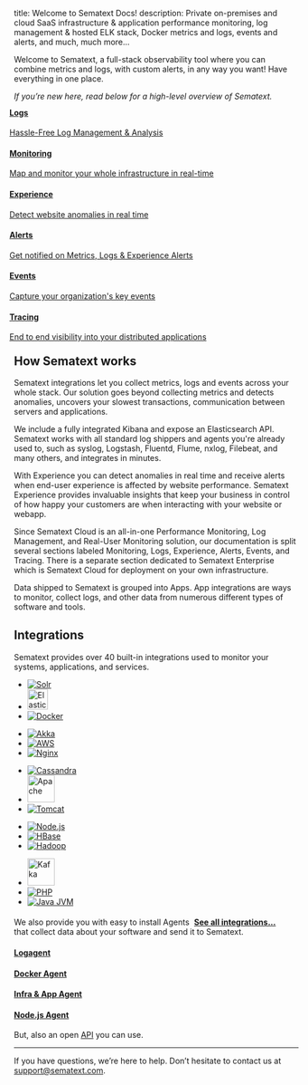 title: Welcome to Sematext Docs!
description: Private on-premises and cloud SaaS infrastructure & application performance monitoring, log management & hosted ELK stack, Docker metrics and logs, events and alerts, and much, much more...

Welcome to Sematext, a full-stack observability tool where you can combine metrics and logs, with custom alerts, in any way you want! Have everything in one place.

_If you’re new here, read below for a high-level overview of Sematext._

<div class="mdl-grid" style="padding:0;margin:-8px;">
	<div class="mdl-cell mdl-cell--4-col">
		<a href="/docs/logs/">
			<div class="demo-card-event mdl-card mdl-shadow--2dp logs-card">
				<div class="mdl-card__title mdl-card--expand custom-mdl-card">
					<h4>
						Logs
					</h4>
					<p>Hassle-Free Log Management & Analysis</p>
				</div>
			</div>
		</a>
	</div>
	<div class="mdl-cell mdl-cell--4-col">
		<a href="/docs/monitoring/">
			<div class="demo-card-event mdl-card mdl-shadow--2dp monitoring-card">
				<div class="mdl-card__title mdl-card--expand custom-mdl-card">
					<h4>
						Monitoring
					</h4>
					<p>Map and monitor your whole infrastructure in real-time</p>
				</div>
			</div>
		</a>
	</div>
	<div class="mdl-cell mdl-cell--4-col">
		<a href="/docs/experience/">
			<div class="demo-card-event mdl-card mdl-shadow--2dp experience-card">
				<div class="mdl-card__title mdl-card--expand custom-mdl-card">
					<h4>
						Experience
					</h4>
					<p>Detect website anomalies in real time</p>
				</div>
			</div>
		</a>
	</div>
	<div class="mdl-cell mdl-cell--4-col">
		<a href="/docs/alerts/">
			<div class="demo-card-event mdl-card mdl-shadow--2dp alerts-card">
				<div class="mdl-card__title mdl-card--expand custom-mdl-card">
					<h4>
						Alerts
					</h4>
					<p>Get notified on Metrics, Logs & Experience Alerts</p>
				</div>
			</div>
		</a>
	</div>
	<div class="mdl-cell mdl-cell--4-col">
		<a href="/docs/events/">
			<div class="demo-card-event mdl-card mdl-shadow--2dp events-card">
				<div class="mdl-card__title mdl-card--expand custom-mdl-card">
					<h4>
						Events
					</h4>
					<p>Capture your organization's key events</p>
				</div>
			</div>
		</a>
	</div>
	<div class="mdl-cell mdl-cell--4-col">
		<a href="/docs/tracing/">
			<div class="demo-card-event mdl-card mdl-shadow--2dp tracing-card">
				<div class="mdl-card__title mdl-card--expand custom-mdl-card">
					<h4>
						Tracing
					</h4>
					<p>End to end visibility into your distributed applications</p>
				</div>
			</div>
		</a>
	</div>
</div>


## How Sematext works
Sematext integrations let you collect metrics, logs and events across your whole stack. Our solution goes beyond collecting metrics and detects anomalies, uncovers your slowest transactions, communication between servers and applications.

We include a fully integrated Kibana and expose an Elasticsearch API. Sematext works with all standard log shippers and agents you're already used to, such as syslog, Logstash, Fluentd, Flume, nxlog, Filebeat, and many others, and integrates in minutes.

With Experience you can detect anomalies in real time and receive alerts when end-user experience is affected by website performance. Sematext Experience provides invaluable insights that keep your business in control of how happy your customers are when interacting with your website or webapp. 

Since Sematext Cloud is an all-in-one Performance Monitoring, Log Management, and Real-User Monitoring solution, our documentation is split several sections labeled Monitoring, Logs, Experience, Alerts, Events, and Tracing. There is a separate section dedicated to Sematext Enterprise which is Sematext Cloud for deployment on your own infrastructure.

Data shipped to Sematext is grouped into Apps. App integrations are ways to monitor, collect logs, and other data from numerous different types of software and tools.


## Integrations
Sematext provides over 40 built-in integrations used to monitor your systems, applications, and services.

<div class="mdl-cell--12-col">
	<div class="demo-card-event mdl-card mdl-shadow--2dp">
		<div class="mdl-card__title mdl-card--expand">
			<ul class="demo-list-icon mdl-list integrations-card-list">
				<li class="mdl-list__item">
					<span class="mdl-list__item-primary-content">
						<a href="/docs/integration/solr/">
							<img src="/docs/images/integrations/solr.svg" alt="Solr" title="Apache Solr">
						</a>
					</span>
				</li>
				<li class="mdl-list__item">
					<span class="mdl-list__item-primary-content">
						<a href="/docs/integration/elasticsearch/">
							<img src="/docs/images/integrations/elasticsearch.svg" style="width:36px; height:36px;" alt="Elasticsearch" title="Elasticsearch">
						</a>
					</span>
				</li>
				<li class="mdl-list__item">
					<span class="mdl-list__item-primary-content">
						<a href="/docs/integration/docker/">
							<img src="/docs/images/integrations/docker.svg" alt="Docker" title="Docker">
						</a>
					</span>
				</li>
			</ul>
			<ul class="demo-list-icon mdl-list integrations-card-list">
				<li class="mdl-list__item">
					<span class="mdl-list__item-primary-content">
						<a href="/docs/integration/akka/">
							<img src="/docs/images/integrations/akka.svg" alt="Akka" title="Akka">
						</a>
					</span>
				</li>
				<li class="mdl-list__item">
					<span class="mdl-list__item-primary-content">
						<a href="/docs/integration/aws/">
							<img src="/docs/images/integrations/aws.svg" alt="AWS" style="min-width: 72px;" title="AWS - Amazon Web Services">
						</a>
					</span>
				</li>
				<li class="mdl-list__item">
					<span class="mdl-list__item-primary-content">
						<a href="/docs/integration/nginx/">
							<img src="/docs/images/integrations/nginx.svg" alt="Nginx" title="Nginx">
						</a>
					</span>
				</li>
			</ul>
			<ul class="demo-list-icon mdl-list integrations-card-list">
				<li class="mdl-list__item">
					<span class="mdl-list__item-primary-content">
						<a href="/docs/integration/cassandra/">
							<img src="/docs/images/integrations/cassandra.svg" alt="Cassandra" title="Cassandra">
						</a>
					</span>
				</li>
				<li class="mdl-list__item">
					<span class="mdl-list__item-primary-content">
						<a href="/docs/integration/apache/">
							<img src="/docs/images/integrations/apache.svg" alt="Apache" title="Apache" style="height: 48px;">
						</a>
					</span>
				</li>
				<li class="mdl-list__item">
					<span class="mdl-list__item-primary-content">
						<a href="/docs/integration/tomcat/">
							<img src="/docs/images/integrations/tomcat.svg" alt="Tomcat" title="Tomcat">
						</a>
					</span>
				</li>
			</ul>
			<ul class="demo-list-icon mdl-list integrations-card-list">
				<li class="mdl-list__item">
					<span class="mdl-list__item-primary-content">
						<a href="/docs/integration/node.js/">
							<img src="/docs/images/integrations/nodejs-icon.svg" alt="Node.js" title="Node.js">
						</a>
					</span>
				</li>
				<li class="mdl-list__item">
					<span class="mdl-list__item-primary-content">
						<a href="/docs/integration/hbase/">
							<img src="/docs/images/integrations/hbase.svg" alt="HBase" title="Hbase">
						</a>
					</span>
				</li>
				<li class="mdl-list__item">
					<span class="mdl-list__item-primary-content">
						<a href="/docs/integration/hadoop/">
							<img src="/docs/images/integrations/hadoop.svg" alt="Hadoop" title="Hadoop">
						</a>
					</span>
				</li>
			</ul>
			<ul class="demo-list-icon mdl-list integrations-card-list">
					<li class="mdl-list__item">
						<span class="mdl-list__item-primary-content">
							<a href="/docs/integration/kafka/">
								<img src="/docs/images/integrations/kafka.svg" alt="Kafka" style="height: 48px;" title="Kafka">
							</a>
						</span>
					</li>
					<li class="mdl-list__item">
						<span class="mdl-list__item-primary-content">
							<a href="/docs/integration/php/">
								<img src="/docs/images/integrations/php.svg" alt="PHP" title="PHP">
							</a>
						</span>
					</li>
					<li class="mdl-list__item">
						<span class="mdl-list__item-primary-content">
							<a href="/docs/integration/jvm/">
								<img src="/docs/images/integrations/java.svg" alt="Java JVM" title="Java JVM">
							</a>
						</span>
					</li>
				</ul>
		</div>
		<h4>
			<a href="/docs/integration/" style="padding-right:8%; float:right;">See all integrations...</a>
		</h4>
	</div>
</div>

We also provide you with easy to install Agents that collect data about your software and send it to Sematext.

<div class="mdl-grid">
	<div class="mdl-cell mdl-cell--3-col">
		<a href="./logagent/">
			<div class="demo-card-event mdl-card mdl-shadow--2dp logagent-card">
				<div class="mdl-card__title mdl-card--expand">
					<h4>
						Logagent
					</h4>
				</div>
			</div>
		</a>
	</div>
	<div class="mdl-cell mdl-cell--3-col">
		<a href="./agents/sematext-agent/containers/installation/">
			<div class="demo-card-event mdl-card mdl-shadow--2dp docker-card">
				<div class="mdl-card__title mdl-card--expand">
					<h4>
						Docker Agent
					</h4>
				</div>
			</div>
		</a>
	</div>
	<div class="mdl-cell mdl-cell--3-col">
		<a href="./agents/spm-client/">
			<div class="demo-card-event mdl-card mdl-shadow--2dp kubernetes-card">
				<div class="mdl-card__title mdl-card--expand">
					<h4>
						Infra & App Agent
					</h4>
				</div>
			</div>
		</a>
	</div>
	<div class="mdl-cell mdl-cell--3-col">
		<a href="./agents/node-agent/">
			<div class="demo-card-event mdl-card mdl-shadow--2dp monitoring-card">
				<div class="mdl-card__title mdl-card--expand">
					<h4>
						Node.js Agent
					</h4>
				</div>
			</div>
		</a>
	</div>
</div>

But, also an open [API](/api/) you can use.

---

If you have questions, we’re here to help. Don’t hesitate to contact us at [support@sematext.com](mailto:support@sematext.com).


<!-- Comment out outdated video / reuse code for video embeds
<div class="video_container">
<iframe class="video" src="https://www.youtube.com/embed/fY-j6g_oTmA" frameborder="0" allowfullscreen=""></iframe>
</div>
-->
